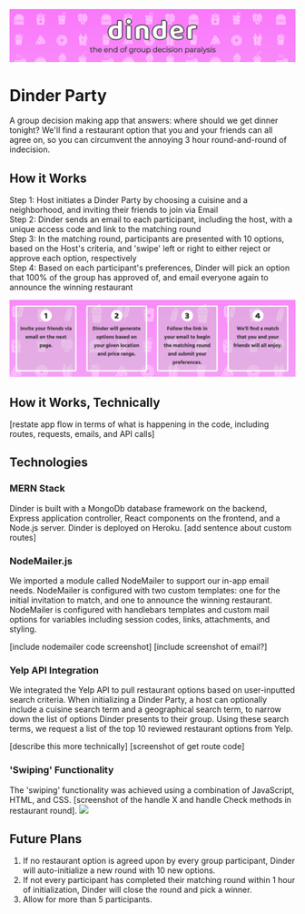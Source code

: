 ![](assets/banner.png)

# Dinder Party 
A group decision making app that answers: where should we get dinner tonight?	We'll find a restaurant option that you and your friends can all agree on, so you can circumvent the annoying 3 hour round-and-round of indecision. 

## How it Works
Step 1: Host initiates a Dinder Party by choosing a cuisine and a neighborhood, and inviting their friends to join via Email<br>
Step 2: Dinder sends an email to each participant, including the host, with a unique access code and link to the matching round<br>
Step 3: In the matching round, participants are presented with 10 options, based on the Host's criteria, and 'swipe' left or right to either reject or approve each option, respectively<br>
Step 4: Based on each participant's preferences, Dinder will pick an option that 100% of the group has approved of, and email everyone again to announce the winning restaurant<br>

![](assets/readme/howitworks.png)

## How it Works, Technically 
[restate app flow in terms of what is happening in the code, including routes, requests, emails, and API calls]

## Technologies 
### MERN Stack
Dinder is built with a MongoDb database framework on the backend, Express application controller, React components on the frontend, and a Node.js server. Dinder is deployed on Heroku. 
[add sentence about custom routes]
### NodeMailer.js
We imported a module called NodeMailer to support our in-app email needs. NodeMailer is configured with two custom templates: one for the initial invitation to match, and one to announce the winning restaurant. NodeMailer is configured with handlebars templates and custom mail options for variables including session codes, links, attachments, and styling. 

[include nodemailer code screenshot]
[include screenshot of email?]

### Yelp API Integration
We integrated the Yelp API to pull restaurant options based on user-inputted search criteria. When initializing a Dinder Party, a host can optionally include a cuisine search term and a geographical search term, to narrow down the list of options Dinder presents to their group. Using these search terms, we request a list of the top 10 reviewed restaurant options from Yelp. 

[describe this more technically]
[screenshot of get route code]

### 'Swiping' Functionality 
The 'swiping' functionality was achieved using a combination of JavaScript, HTML, and CSS. 
[screenshot of the handle X and handle Check methods in restaurant round]. 
![](assets/readme/swiping.gif)

## Future Plans
1) If no restaurant option is agreed upon by every group participant, Dinder will auto-initialize a new round with 10 new options. 
2) If not every participant has completed their matching round within 1 hour of initialization, Dinder will close the round and pick a winner. 
3) Allow for more than 5 participants.

